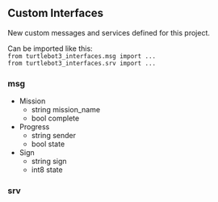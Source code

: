 ## Custom Interfaces

New custom messages and services defined for this project.

Can be imported like this: \
`from turtlebot3_interfaces.msg import ...` \
`from turtlebot3_interfaces.srv import ...`

### msg
- Mission
  - string mission_name
  - bool complete
- Progress
  - string sender
  - bool state
- Sign
  - string sign
  - int8 state


### srv
